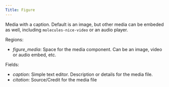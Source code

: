 ```yaml
---
Title: Figure
---
```


Media with a caption. Default is an image, but other media can be embeded as well, including `molecules-nice-video` or an audio player.

Regions:
* *figure_media*: Space for the media component. Can be an image, video or audio embed, etc.

Fields: 
* *caption*: Simple text editor. Description or details for the media file.
* *citation*: Source/Credit for the media file